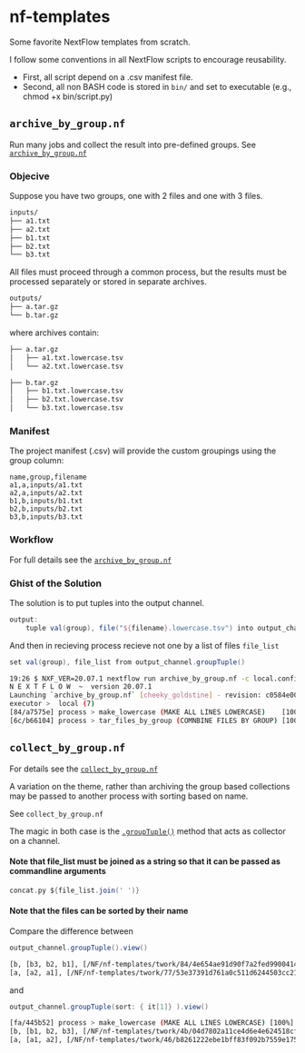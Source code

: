 # nf-templates

Some favorite NextFlow templates from scratch.


 I follow some conventions in all NextFlow scripts to encourage reusability.

* First, all script depend on a .csv manifest file. 
* Second, all non BASH code is stored in `bin/` and set to executable (e.g., chmod +x bin/script.py)


## `archive_by_group.nf`

Run many jobs and collect the result into pre-defined groups. See [`archive_by_group.nf`](https://github.com/kmayerb/nf-templates/blob/main/collect_groups_of_files/archive_by_group.nf)


### Objecive

Suppose you have two groups, one with 2 files and one with 3 files.  

```bash
inputs/
├── a1.txt
├── a2.txt
├── b1.txt
├── b2.txt
└── b3.txt 
```

All files must proceed through a common process, but the results must be processed separately or stored in 
separate archives. 

```bash
outputs/
├── a.tar.gz
└── b.tar.gz
```

where archives contain:

```bash
├── a.tar.gz
│   ├── a1.txt.lowercase.tsv
│   └── a2.txt.lowercase.tsv

├── b.tar.gz
│   ├── b1.txt.lowercase.tsv
│   ├── b2.txt.lowercase.tsv
│   └── b3.txt.lowercase.tsv
```

### Manifest

The project manifest (.csv) will provide the custom groupings using the group column:

```
name,group,filename
a1,a,inputs/a1.txt
a2,a,inputs/a2.txt
b1,b,inputs/b1.txt
b2,b,inputs/b2.txt
b3,b,inputs/b3.txt
```


### Workflow

For full details see the [`archive_by_group.nf`](https://github.com/kmayerb/nf-templates/blob/main/collect_groups_of_files/archive_by_group.nf)



### Ghist of the Solution

The solution is to put tuples into the output channel. 

```groovy
output: 
	tuple val(group), file("${filename}.lowercase.tsv") into output_channel

```

And then in recieving process recieve not one by a list of files `file_list`

```groovy 
set val(group), file_list from output_channel.groupTuple()
```



```bash
19:26 $ NXF_VER=20.07.1 nextflow run archive_by_group.nf -c local.config
N E X T F L O W  ~  version 20.07.1
Launching `archive_by_group.nf` [cheeky_goldstine] - revision: c0584e00b1
executor >  local (7)
[84/a7575e] process > make_lowercase (MAKE ALL LINES LOWERCASE)    [100%] 5 of 5 ✔
[6c/b66104] process > tar_files_by_group (COMNBINE FILES BY GROUP) [100%] 2 of 2 ✔
```

## `collect_by_group.nf`


For details see the [`collect_by_group.nf`](https://github.com/kmayerb/nf-templates/blob/main/collect_groups_of_files/collect_by_group.nf)

A variation on the theme, rather than archiving the group based collections may be passed to
another process with sorting based on name.

See `collect_by_group.nf`

The magic in both case is the [`.groupTuple()`]((https://www.nextflow.io/docs/latest/operator.html#grouptuple).) method that acts as collector on a channel. 


#### Note that file_list must be joined as a string so that it can be passed as commandline arguments

```groovy
concat.py ${file_list.join(' ')}
```

#### Note that the files can be sorted by their name

Compare the difference between

```groovy
output_channel.groupTuple().view()
````

```bash
[b, [b3, b2, b1], [/NF/nf-templates/twork/84/4e654ae91d90f7a2fed9900414b382/b3.txt.lowercase.tsv, /NF/nf-templates/twork/0b/978426beb8275b4dbfdc607ca29574/b2.txt.lowercase.tsv, /NF/nf-templates/twork/26/9afbf9f8d093474f0449bf549ccab4/b1.txt.lowercase.tsv]]
[a, [a2, a1], [/NF/nf-templates/twork/77/53e37391d761a0c511d6244503cc21/a2.txt.lowercase.tsv, /NF/nf-templates/twork/22/32dc53927e281f96cec58a81ea0ab4/a1.txt.lowercase.tsv]]
```

and 

```groovy
output_channel.groupTuple(sort: { it[1]} ).view()
```

```bash
[fa/445b52] process > make_lowercase (MAKE ALL LINES LOWERCASE) [100%] 5 of 5 ✔
[b, [b1, b2, b3], [/NF/nf-templates/twork/4b/04d7802a11ce4d6e4e624518cfd8bd/b1.txt.lowercase.tsv, /NF/nf-templates/twork/cf/00bf8c09d04db9e9cd52051f8f4c29/b2.txt.lowercase.tsv, /NF/nf-templates/twork/d6/56c2f87eaa8ded73e65621c5ba52dd/b3.txt.lowercase.tsv]]
[a, [a1, a2], [/NF/nf-templates/twork/46/b8261222ebe1bff83f092b7559e175/a2.txt.lowercase.tsv, /NF/nf-templates/twork/fa/445b5251f68b88482424bd3ea082c2/a1.txt.lowercase.tsv]]
```



